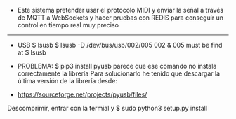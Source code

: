  - Este sistema pretender usar el protocolo MIDI y enviar la señal a través de MQTT a WebSockets y hacer pruebas con REDIS para conseguir un control en tiempo real muy preciso


---------------------------------------------------------------------------------------------------------------------------------

 - USB
$ lsusb
$ lsusb -D /dev/bus/usb/002/005
002 & 005 must be find at $ lsusb


 - PROBLEMA:
$ pip3 install pyusb 
parece que ese comando no instala correctamente la librería
Para solucionarlo he tenido que descargar la última versión de la librería desde:

 - https://sourceforge.net/projects/pyusb/files/

Descomprimir, entrar con la termial y $ sudo python3 setup.py install